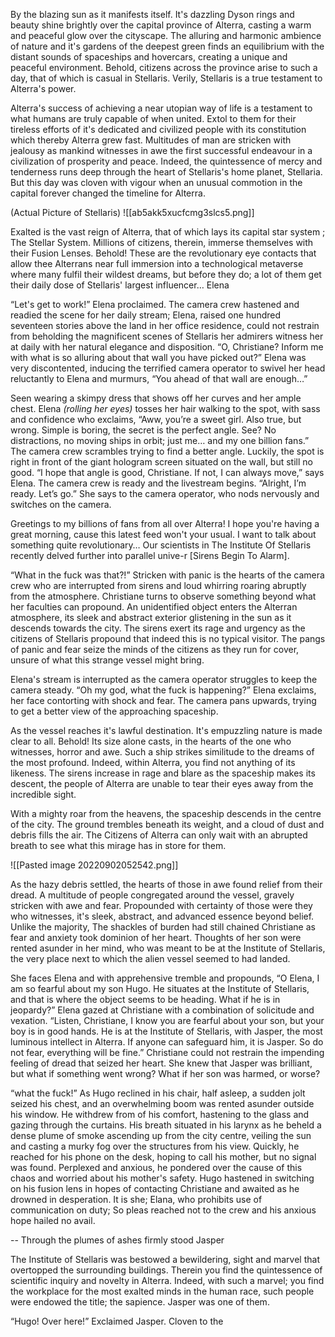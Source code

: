 By the blazing sun as it manifests itself. It's dazzling Dyson rings and beauty shine brightly over the capital province of Alterra, casting a warm and peaceful glow over the cityscape. The alluring and harmonic ambience of nature and it's gardens of the deepest green finds an equilibrium with the distant sounds of spaceships and hovercars, creating a unique and peaceful environment. Behold, citizens across the province arise to such a day, that of which is casual in Stellaris. Verily, Stellaris is a true testament to Alterra's power. 

Alterra's success of achieving a near utopian way of life is a testament to what humans are truly capable of when united. Extol to them for their tireless efforts of it's dedicated and civilized people with its constitution which thereby Alterra grew fast. Multitudes of man are stricken with jealousy as mankind witnesses in awe the first successful endeavour in a civilization of prosperity and peace. Indeed, the quintessence of mercy and tenderness runs deep through the heart of Stellaris's home planet, Stellaria. But this day was cloven with vigour when an unusual commotion in the capital forever changed the timeline for Alterra. 

(Actual Picture of Stellaris)  ![[ab5akk5xucfcmg3slcs5.png]]

Exalted is the vast reign of Alterra, that of which lays its capital star system ; The Stellar System. Millions of citizens, therein, immerse themselves with their Fusion Lenses. Behold! These are the revolutionary eye contacts that allow thee Alterrans near full immersion into a technological metaverse where many fulfil their wildest dreams, but before they do; a lot of them get their daily dose of Stellaris' largest influencer… Elena

“Let's get to work!” Elena proclaimed. The camera crew hastened and readied the scene for her daily stream; Elena, raised one hundred seventeen stories above the land in her office residence, could not restrain from beholding the magnificent scenes of Stellaris her admirers witness her at daily with her natural elegance and disposition. “O, Christiane? Inform me with what is so alluring about that wall you have picked out?” Elena was very discontented, inducing the terrified camera operator to swivel her head reluctantly to Elena and murmurs, “You ahead of that wall are enough…”

Seen wearing a skimpy dress that shows off her curves and her ample chest. Elena *(rolling her eyes)* tosses her hair walking to the spot, with sass and confidence  who exclaims, “Aww, you’re a sweet girl. Also true, but wrong. Simple is boring, the secret is the perfect angle. See? No distractions, no moving ships in orbit; just me… and my one billion fans.” The camera crew scrambles trying to find a better angle. Luckily, the spot is right in front of the giant hologram screen situated on the wall, but still no good. “I hope that angle is good, Christiane. If not, I can always move,” says Elena. The camera crew is ready and the livestream begins. “Alright, I’m ready. Let’s go.” She says to the camera operator, who nods nervously and switches on the camera.

Greetings to my billions of fans from all over Alterra! I hope you're having a great morning, cause this latest feed won't your usual. I want to talk about something quite revolutionary… Our scientists in The Institute Of Stellaris recently delved further into parallel unive-r [Sirens Begin To Alarm].

“What in the fuck was that?!” Stricken with panic is the hearts of the camera crew who are interrupted from sirens and loud whirring roaring abruptly from the atmosphere. Christiane turns to observe something beyond what her faculties can propound. An unidentified object enters the Alterran atmosphere, its sleek and abstract exterior glistening in the sun as it descends towards the city. The sirens exert its rage and urgency as the citizens of Stellaris propound that indeed this is no typical visitor. The pangs of panic and fear seize the minds of the citizens as they run for cover, unsure of what this strange vessel might bring.

Elena's stream is interrupted as the camera operator struggles to keep the camera steady. “Oh my god, what the fuck is happening?” Elena exclaims, her face contorting with shock and fear. The camera pans upwards, trying to get a better view of the approaching spaceship.

As the vessel reaches it's lawful destination. It's empuzzling nature is made clear to all. Behold! Its size alone casts, in the hearts of the one who witnesses, horror and awe. Such a ship strikes similitude to the dreams of the most profound. Indeed, within Alterra, you find not anything of its likeness. The sirens increase in rage and blare as the spaceship makes its descent, the people of Alterra are unable to tear their eyes away from the incredible sight.

With a mighty roar from the heavens, the spaceship descends in the centre of the city. The ground trembles beneath its weight, and a cloud of dust and debris fills the air. The Citizens of Alterra can only wait with an abrupted breath to see what this mirage has in store for them.


![[Pasted image 20220902052542.png]]


As the hazy debris settled, the hearts of those in awe found relief from their dread. A multitude of people congregated around the vessel, gravely stricken with awe and fear. Propounded with certainty of those were they who witnesses, it's sleek, abstract, and advanced essence beyond belief. Unlike the majority, The shackles of burden had still chained Christiane as fear and anxiety took dominion of her heart. Thoughts of her son were rented asunder in her mind, who was meant to be at the Institute of Stellaris, the very place next to which the alien vessel seemed to had landed.

She faces Elena and with apprehensive tremble and propounds, “O Elena, I am so fearful about my son Hugo. He situates at the Institute of Stellaris, and that is where the object seems to be heading. What if he is in jeopardy?” Elena gazed at Christiane with a combination of solicitude and vexation. “Listen, Christiane, I know you are fearful about your son, but your boy is in good hands. He is at the Institute of Stellaris, with Jasper, the most luminous intellect in Alterra. If anyone can safeguard him, it is Jasper. So do not fear, everything will be fine.” Christiane could not restrain the impending feeling of dread that seized her heart. She knew that Jasper was brilliant, but what if something went wrong? What if her son was harmed, or worse?

“what the fuck!” As Hugo reclined in his chair, half asleep, a sudden jolt seized his chest, and an overwhelming boom was rented asunder outside his window. He withdrew from of his comfort, hastening to the glass and gazing through the curtains. His breath situated in his larynx as he beheld a dense plume of smoke ascending up from the city centre, veiling the sun and casting a murky fog over the structures from his view. Quickly, he reached for his phone on the desk, hoping to call his mother, but no signal was found. Perplexed and anxious, he pondered over the cause of this chaos and worried about his mother's safety. Hugo hastened in switching on his fusion lens in hopes of contacting Christiane and awaited as he drowned in desperation. It is she; Elana, who prohibits use of communication on duty; So pleas reached not to the crew and his anxious hope hailed no avail. 


-- Through the plumes of ashes firmly stood Jasper


The Institute of Stellaris was bestowed a bewildering, sight and marvel that overtopped the surrounding buildings. Therein you find the quintessence of scientific inquiry and novelty in Alterra. Indeed, with such a marvel; you find the workplace for the most exalted minds in the human race, such people were endowed the title; the sapience. Jasper was one of them. 

“Hugo! Over here!” Exclaimed Jasper. Cloven to the 